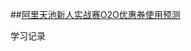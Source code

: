 
##[阿里天池新人实战赛O2O优惠券使用预测](https://tianchi.aliyun.com/competition/introduction.htm?spm=5176.11409106.5678.1.5af46b274EbB6U&raceId=231593)

学习记录